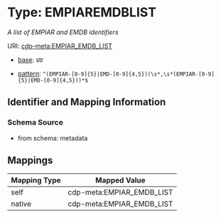 # Type: EMPIAREMDBLIST




_A list of EMPIAR and EMDB identifiers_



URI: [cdp-meta:EMPIAR_EMDB_LIST](metadataEMPIAR_EMDB_LIST)

* [base](https://w3id.org/linkml/base): str




* [pattern](https://w3id.org/linkml/pattern): `^(EMPIAR-[0-9]{5}|EMD-[0-9]{4,5})(\s*,\s*(EMPIAR-[0-9]{5}|EMD-[0-9]{4,5}))*$`






## Identifier and Mapping Information







### Schema Source


* from schema: metadata




## Mappings

| Mapping Type | Mapped Value |
| ---  | ---  |
| self | cdp-meta:EMPIAR_EMDB_LIST |
| native | cdp-meta:EMPIAR_EMDB_LIST |
